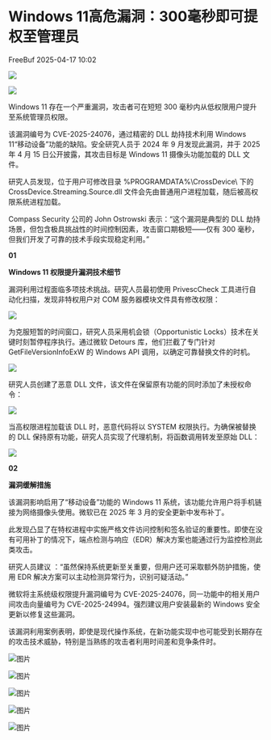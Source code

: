 #  Windows 11高危漏洞：300毫秒即可提权至管理员   
 FreeBuf   2025-04-17 10:02  
  
![](https://mmbiz.qpic.cn/mmbiz_gif/qq5rfBadR38jUokdlWSNlAjmEsO1rzv3srXShFRuTKBGDwkj4gvYy34iajd6zQiaKl77Wsy9mjC0xBCRg0YgDIWg/640?wx_fmt=gif "")  
  
  
![](https://mmbiz.qpic.cn/mmbiz_png/qq5rfBadR38icATbzGX97j2YbGeTvf8RwHoY990lEyqaOWuwViceI5OIYK7AJibWiaVD1lnXM8HCEJQGxmaX4DGRzA/640?wx_fmt=png&from=appmsg "")  
  
  
  
Windows 11 存在一个严重漏洞，攻击者可在短短 300 毫秒内从低权限用户提升至系统管理员权限。  
  
  
该漏洞编号为 CVE-2025-24076，通过精密的 DLL 劫持技术利用 Windows 11“移动设备”功能的缺陷。安全研究人员于 2024 年 9 月发现此漏洞，并于 2025 年 4 月 15 日公开披露，其攻击目标是 Windows 11 摄像头功能加载的 DLL 文件。  
  
  
研究人员发现，位于用户可修改目录 %PROGRAMDATA%\CrossDevice\ 下的 CrossDevice.Streaming.Source.dll 文件会先由普通用户进程加载，随后被高权限系统进程加载。  
  
  
Compass Security 公司的 John Ostrowski 表示：“这个漏洞是典型的 DLL 劫持场景，但包含极具挑战性的时间控制因素，攻击窗口期极短——仅有 300 毫秒，但我们开发了可靠的技术手段实现稳定利用。”  
  
  
**01**  
  
  
  
**Windows 11 权限提升漏洞技术细节**  
  
  
漏洞利用过程面临多项技术挑战。研究人员最初使用 PrivescCheck 工具进行自动化扫描，发现非特权用户对 COM 服务器模块文件具有修改权限：  
  
  
![](https://mmbiz.qpic.cn/mmbiz_png/qq5rfBadR38icATbzGX97j2YbGeTvf8RwgsgjIdGeMY4c8DI0eClFGaXaT2viczJGjLCt0H3ricuuBwSYvtgq1ewA/640?wx_fmt=png&from=appmsg "")  
  
  
为克服短暂的时间窗口，研究人员采用机会锁（Opportunistic Locks）技术在关键时刻暂停程序执行。通过微软 Detours 库，他们拦截了专门针对 GetFileVersionInfoExW 的 Windows API 调用，以确定可靠替换文件的时机。  
  
  
![](https://mmbiz.qpic.cn/mmbiz_png/qq5rfBadR38icATbzGX97j2YbGeTvf8RwsiazNT5OFiaHs696412dnNgxltvSicYGB8I3jOu4vQTCYHW4YW3825eMw/640?wx_fmt=png&from=appmsg "")  
  
  
研究人员创建了恶意 DLL 文件，该文件在保留原有功能的同时添加了未授权命令：  
  
  
![](https://mmbiz.qpic.cn/mmbiz_png/qq5rfBadR38icATbzGX97j2YbGeTvf8RwjWaw8qQaJqADOgTdxaiczt0Zeje6A1xcbMS6Z3tmhf2UOvVEAz4JT2A/640?wx_fmt=png&from=appmsg "")  
  
  
当高权限进程加载该 DLL 时，恶意代码将以 SYSTEM 权限执行。为确保被替换的 DLL 保持原有功能，研究人员实现了代理机制，将函数调用转发至原始 DLL：  
  
  
![](https://mmbiz.qpic.cn/mmbiz_png/qq5rfBadR38icATbzGX97j2YbGeTvf8RwzRcUvugGwuY5hYqgXB8bWk0knBkN1yg8gJC0mib9TvhO2uHV9Jg0ZOA/640?wx_fmt=png&from=appmsg "")  
  
  
**02**  
  
  
  
**漏洞缓解措施**  
  
  
该漏洞影响启用了“移动设备”功能的 Windows 11 系统，该功能允许用户将手机链接为网络摄像头使用。微软已在 2025 年 3 月的安全更新中发布补丁。  
  
  
此发现凸显了在特权进程中实施严格文件访问控制和签名验证的重要性。即使在没有可用补丁的情况下，端点检测与响应（EDR）解决方案也能通过行为监控检测此类攻击。  
  
  
研究人员建议 ：“虽然保持系统更新至关重要，但用户还可采取额外防护措施，使用 EDR 解决方案可以主动检测异常行为，识别可疑活动。”  
  
  
微软将主系统级权限提升漏洞编号为 CVE-2025-24076，同一功能中的相关用户间攻击向量编号为 CVE-2025-24994。强烈建议用户安装最新的 Windows 安全更新以修复这些漏洞。  
  
  
该漏洞利用案例表明，即使是现代操作系统，在新功能实现中也可能受到长期存在的攻击技术威胁，特别是当熟练的攻击者利用时间差和竞争条件时。  
  
  
![图片](https://mmbiz.qpic.cn/mmbiz_gif/qq5rfBadR39ibFdyjP3Qp8CEJxFWljbW1y91mvSZuxibf3Q3g2rJ32FNzoYfx4yaBmWbfwcRaNicuMo3AxIck2bCw/640?wx_fmt=gif&from=appmsg&wxfrom=5&wx_lazy=1&tp=webp "")  
  
  
[](https://mp.weixin.qq.com/s?__biz=MjM5NjA0NjgyMA==&mid=2651318673&idx=1&sn=fc4885839a5fa2d029e0e95474e9432b&scene=21#wechat_redirect)  
  
[](https://mp.weixin.qq.com/s?__biz=MjM5NjA0NjgyMA==&mid=2651317804&idx=2&sn=3d017ae8749aa67775bcd2302b38931b&scene=21#wechat_redirect)  
  
[](https://mp.weixin.qq.com/s?__biz=MjM5NjA0NjgyMA==&mid=2651317737&idx=1&sn=99fed7dcc16d21127eb031fd187b35f5&scene=21#wechat_redirect)  
  
  
  
  
  
  
![图片](https://mmbiz.qpic.cn/mmbiz_png/qq5rfBadR39ibFdyjP3Qp8CEJxFWljbW1uEIoRxNoqa17tBBrodHPbOERbZXdjFvNZC5uz0HtCfKbKx3o3XarGQ/640?wx_fmt=other&from=appmsg&wxfrom=5&wx_lazy=1&wx_co=1&tp=webp "")  
  
  
  
  
  
  
  
  
  
![图片](https://mmbiz.qpic.cn/mmbiz_jpg/qq5rfBadR3icFibibPIGEfXsibI0C3or4BS5KDnCKUfVLVQGsc9BiaQTUsrwzfcianumzeLVcmibOmm2FzUqef2V6WPQQ/640?wx_fmt=other&from=appmsg&wxfrom=5&wx_lazy=1&wx_co=1&tp=webp "")  
  
  
  
  
  
![图片](https://mmbiz.qpic.cn/mmbiz_gif/qq5rfBadR38mFMbqsUOVbBDicib7jSu7FfibBxO3LTiafGpMPic7a01jnxbnwOtajXvq5j2piaII2Knau7Av5Kxvp2wA/640?wx_fmt=gif&from=appmsg&wxfrom=5&wx_lazy=1&tp=webp "")  
  
![图片](https://mmbiz.qpic.cn/mmbiz_gif/qq5rfBadR3icF8RMnJbsqatMibR6OicVrUDaz0fyxNtBDpPlLfibJZILzHQcwaKkb4ia57xAShIJfQ54HjOG1oPXBew/640?wx_fmt=gif&wxfrom=5&wx_lazy=1&tp=webp "")  
  

